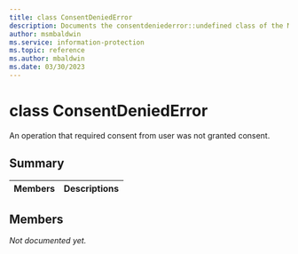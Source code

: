 ```yaml
---
title: class ConsentDeniedError 
description: Documents the consentdeniederror::undefined class of the Microsoft Information Protection (MIP) SDK.
author: msmbaldwin
ms.service: information-protection
ms.topic: reference
ms.author: mbaldwin
ms.date: 03/30/2023
---
```


# class ConsentDeniedError 
An operation that required consent from user was not granted consent.
  
## Summary
 Members                        | Descriptions                                
--------------------------------|---------------------------------------------
  
## Members
_Not documented yet._
